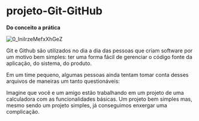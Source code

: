 # projeto-Git-GitHub
 **Do conceito a prática**

 
![0_IniIrzeMefxXhGeZ](https://user-images.githubusercontent.com/85299449/133669217-b4bc5110-becc-43ca-9c14-b5241bc989ae.png)



Git e Github são utilizados no dia a dia das pessoas que criam software por um motivo bem simples: ter uma forma fácil de gerenciar o código fonte da aplicação, do sistema, do produto.

Em um time pequeno, algumas pessoas ainda tentam tomar conta desses arquivos de maneiras um tanto questionáveis:

Imagine que você e um amigo estão trabalhando em um projeto de uma calculadora com as funcionalidades básicas. Um projeto bem simples mas, mesmo sendo um projeto simples, já conseguimos enxergar uma complicação.
